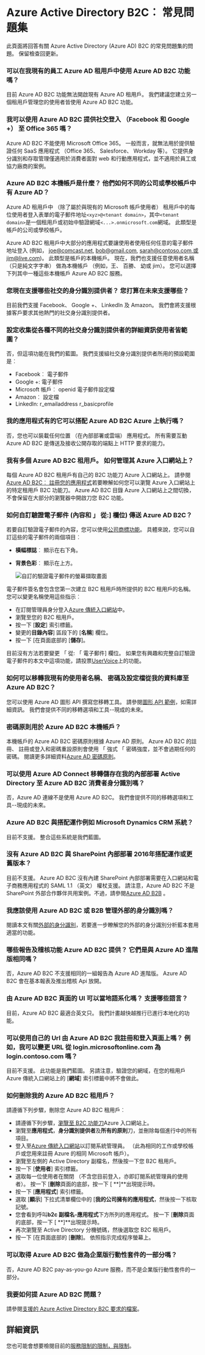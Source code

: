 <properties
    pageTitle="Azure Active Directory B2C︰ 常見問題集 |Microsoft Azure"
    description="Azure Active Directory B2C 相關的常見問題集"
    services="active-directory-b2c"
    documentationCenter=""
    authors="swkrish"
    manager="mbaldwin"
    editor="bryanla"/>

<tags
    ms.service="active-directory-b2c"
    ms.workload="identity"
    ms.tgt_pltfrm="na"
    ms.devlang="na"
    ms.topic="article"
    ms.date="08/09/2016"
    ms.author="swkrish"/>

# <a name="azure-active-directory-b2c-faqs"></a>Azure Active Directory B2C︰ 常見問題集

此頁面將回答有關 Azure Active Directory (Azure AD) B2C 的常見問題集的問題。 保留檢查回更新。

### <a name="can-i-use-azure-ad-b2c-features-in-my-existing-employee-based-azure-ad-tenant"></a>可以在我現有的員工 Azure AD 租用戶中使用 Azure AD B2C 功能嗎？

目前 Azure AD B2C 功能無法開啟現有 Azure AD 租用戶。 我們建議您建立另一個租用戶管理您的使用者皆使用 Azure AD B2C 功能。

### <a name="can-i-use-azure-ad-b2c-to-provide-social-login-facebook-and-google-into-office-365"></a>我可以使用 Azure AD B2C 提供社交登入 （Facebook 和 Google +） 至 Office 365 嗎？

Azure AD B2C 不能使用 Microsoft Office 365。 一般而言，就無法用於提供驗證任何 SaaS 應用程式 （Office 365、 Salesforce、 Workday 等）。 它提供身分識別和存取管理僅適用於消費者面對 web 和行動應用程式，並不適用於員工或協力廠商的案例。

### <a name="what-are-local-accounts-in-azure-ad-b2c-how-are-they-different-from-work-or-school-accounts-in-azure-ad"></a>Azure AD B2C 本機帳戶是什麼？ 他們如何不同的公司或學校帳戶中有 Azure AD？

Azure AD 租用戶中 （除了屬於與現有的 Microsoft 帳戶使用者） 租用戶中的每位使用者登入表單的電子郵件地址`<xyz>@<tenant domain>`，其中`<tenant domain>`是一個租用戶或初始中驗證網域`<...>.onmicrosoft.com`網域。 此類型是帳戶的公司或學校帳戶。

Azure AD B2C 租用戶中大部分的應用程式要讓使用者使用任何任意的電子郵件地址登入 (例如， joe@comcast.net, bob@gmail.com, sarah@contoso.com,或jim@live.com)。 此類型是帳戶的本機帳戶。 現在，我們也支援任意使用者名稱 （只是純文字字串） 做為本機帳戶 （例如，王、 百勝、 幼或 jim）。 您可以選擇下列其中一種這些本機帳戶 Azure AD B2C 服務。

### <a name="which-social-identity-providers-do-you-support-now-which-ones-do-you-plan-to-support-in-the-future"></a>您現在支援哪些社交的身分識別提供者？ 您打算在未來支援哪些？

目前我們支援 Facebook、 Google +、 LinkedIn 及 Amazon。 我們會將支援根據客戶要求其他熱門的社交身分識別提供者。

### <a name="can-i-configure-scopes-to-gather-more-information-about-consumers-from-various-social-identity-providers"></a>設定收集從各種不同的社交身分識別提供者的詳細資訊使用者皆範圍？

否，但這項功能在我們的藍圖。 我們支援組社交身分識別提供者所用的預設範圍是︰

- Facebook︰ 電子郵件
- Google +: 電子郵件
- Microsoft 帳戶︰ openid 電子郵件設定檔
- Amazon︰ 設定檔
- LinkedIn: r_emailaddress r_basicprofile

### <a name="does-my-application-have-to-be-run-on-azure-for-it-work-with-azure-ad-b2c"></a>我的應用程式有的它可以搭配 Azure AD B2C Azure 上執行嗎？

否，您也可以裝載任何位置 （在內部部署或雲端） 應用程式。 所有需要互動 Azure AD B2C 是傳送及接收公開存取的端點上 HTTP 要求的能力。

### <a name="i-have-multiple-azure-ad-b2c-tenants-how-can-i-manage-them-on-the-azure-portal"></a>我有多個 Azure AD B2C 租用戶。 如何管理其 Azure 入口網站上？

每個 Azure AD B2C 租用戶有自己的 B2C 功能刀 Azure 入口網站上。 請參閱[Azure AD B2C︰ 註冊您的應用程式](active-directory-b2c-app-registration.md#navigate-to-the-b2c-features-blade)若要瞭解如何您可以瀏覽 Azure 入口網站上的特定租用戶 B2C 功能刀。 Azure AD B2C 目錄 Azure 入口網站上之間切換，不會保留在大部分的瀏覽器中開啟刀您 B2C 功能。

### <a name="how-do-i-customize-verification-emails-the-content-and-the-from-field-sent-by-azure-ad-b2c"></a>如何自訂驗證電子郵件 (內容和 」 從:] 欄位) 傳送 Azure AD B2C？

若要自訂驗證電子郵件的內容，您可以使用[公司商標功能](../active-directory/active-directory-add-company-branding.md)。 具體來說，您可以自訂這些的電子郵件的兩個項目︰

- **橫幅標誌**︰ 顯示在右下角。
- **背景色彩**︰ 顯示在上方。

    ![自訂的驗證電子郵件的螢幕擷取畫面](./media/active-directory-b2c-faqs/company-branded-verification-email.png)

電子郵件簽名會包含您第一次建立 B2C 租用戶時所提供的 B2C 租用戶的名稱。 您可以變更名稱使用這些指示︰

- 在訂閱管理員身分登入[Azure 傳統入口網站](https://manage.windowsazure.com/)中。
- 瀏覽至您的 B2C 租用戶。
- 按一下 [**設定**] 索引標籤。
- 變更的**目錄內容**] 區段下的 [**名稱**] 欄位。
- 按一下 [在頁面底部的 [**儲存**]。

目前沒有方法若要變更 「 從: 「 電子郵件] 欄位。 如果您有興趣和完整自訂驗證電子郵件的本文中這項功能，請投票[UserVoice](https://feedback.azure.com/forums/169401-azure-active-directory/suggestions/15334335-fully-customizable-verification-emails)上的功能。

### <a name="how-can-i-migrate-my-existing-user-names-passwords-and-profiles-from-my-database-to-azure-ad-b2c"></a>如何可以移轉我現有的使用者名稱、 密碼及設定檔從我的資料庫至 Azure AD B2C？

您可以使用 Azure AD 圖形 API 撰寫您移轉工具。 請參閱[圖形 API 範例](active-directory-b2c-devquickstarts-graph-dotnet.md)，如需詳細資訊。 我們會提供不同的移轉選項和工具--現成的未來。

### <a name="what-password-policy-is-used-for-local-accounts-in-azure-ad-b2c"></a>密碼原則用於 Azure AD B2C 本機帳戶？

本機帳戶的 Azure AD B2C 密碼原則根據 Azure AD 原則。 Azure AD B2C 的註冊、 註冊或登入和密碼重設原則會使用 「 強式 「 密碼強度，並不會過期任何的密碼。 閱讀更多詳細資料[Azure AD 密碼原則](https://msdn.microsoft.com/library/azure/jj943764.aspx)。

### <a name="can-i-use-azure-ad-connect-to-migrate-consumer-identities-that-are-stored-on-my-on-premises-active-directory-to-azure-ad-b2c"></a>可以使用 Azure AD Connect 移轉儲存在我的內部部署 Active Directory 至 Azure AD B2C 消費者身分識別嗎？

否，Azure AD 連線不是使用 Azure AD B2C。 我們會提供不同的移轉選項和工具--現成的未來。

### <a name="does-azure-ad-b2c-work-with-crm-systems-such-as-microsoft-dynamics"></a>Azure AD B2C 與搭配運作例如 Microsoft Dynamics CRM 系統？

目前不支援。 整合這些系統是我們藍圖。

### <a name="does-azure-ad-b2c-work-with-sharepoint-on-premises-2016-or-earlier"></a>沒有 Azure AD B2C 與 SharePoint 內部部署 2016年搭配運作或更舊版本？

目前不支援。 Azure AD B2C 沒有內建 SharePoint 內部部署需要在入口網站和電子商務應用程式的 SAML 1.1 （英文） 權杖支援。 請注意，Azure AD B2C 不是 SharePoint 外部合作夥伴共用案例。不過，請參閱[Azure AD B2B](http://blogs.technet.com/b/ad/archive/2015/09/15/learn-all-about-the-azure-ad-b2b-collaboration-preview.aspx) 。

### <a name="should-i-use-azure-ad-b2c-or-b2b-to-manage-external-identities"></a>我應該使用 Azure AD B2C 或 B2B 管理外部的身分識別嗎？

閱讀本文有關[外部的身分識別](../active-directory/active-directory-b2b-compare-external-identities.md)，若要進一步瞭解您的外部的身分識別分析藍本套用適當的功能。

### <a name="what-reporting-and-auditing-features-does-azure-ad-b2c-provide-are-they-the-same-as-in-azure-ad-premium"></a>哪些報告及稽核功能 Azure AD B2C 提供？ 它們是與 Azure AD 進階版相同嗎？

否，Azure AD B2C 不支援相同的一組報告為 Azure AD 進階版。 Azure AD B2C 會在基本報表及推出稽核 Api 放開。

### <a name="can-i-localize-the-ui-of-pages-served-by-azure-ad-b2c-what-languages-are-supported"></a>由 Azure AD B2C 頁面的 UI 可以當地語系化嗎？ 支援哪些語言？

目前，Azure AD B2C 最適合英文只。 我們計畫越快越推行已進行本地化的功能。

### <a name="can-i-use-my-own-urls-on-my-sign-up-and-sign-in-pages-that-are-served-by-azure-ad-b2c-for-instance-can-i-change-the-url-from-loginmicrosoftonlinecom-to-logincontosocom"></a>可以使用自己的 Url 由 Azure AD B2C 我註冊和登入頁面上嗎？ 例如，我可以變更 URL 從 login.microsoftonline.com 為 login.contoso.com 嗎？

目前不支援。 此功能是我們藍圖。 另請注意，驗證您的網域，在您的租用戶 Azure 傳統入口網站上的 [**網域**] 索引標籤中將不會做此。

### <a name="how-do-i-delete-my-azure-ad-b2c-tenant"></a>如何刪除我的 Azure AD B2C 租用戶？

請遵循下列步驟，刪除您 Azure AD B2C 租用戶︰

- 請遵循下列步驟，[瀏覽至 B2C 功能刀](active-directory-b2c-app-registration.md#navigate-to-the-b2c-features-blade)Azure 入口網站上。
- 瀏覽至**應用程式**，**身分識別提供者**及**所有的原則**刀，並刪除每個進行中的所有項目。
- 登入至[Azure 傳統入口網站](https://manage.windowsazure.com/)以訂閱系統管理員。 （此為相同的工作或學校帳戶或您用來註冊 Azure 的相同 Microsoft 帳戶）。
- 瀏覽至左側的 Active Directory 副檔名，然後按一下您 B2C 租用戶。
- 按一下 [**使用者**] 索引標籤。
- 選取每一位使用者在關閉 （不含您目前登入，亦即訂閱系統管理員的使用者）。 按一下 [**刪除**頁面的底部，按一下 [ **]**出現提示時。
- 按一下 [**應用程式**] 索引標籤。
- 選取 [**顯示**] 下拉式清單欄位中的 [**我的公司擁有的應用程式**，然後按一下核取記號。
- 您會看到呼叫**b2c 副檔名-應用程式**下方所列的應用程式。 按一下 [**刪除**頁面的底部，按一下 [ **]**出現提示時。
- 再次瀏覽至 Active Directory 分機號碼，然後選取您 B2C 租用戶。
- 按一下 [在頁面底部的 [**刪除**]。 依照指示完成程序螢幕上。

### <a name="can-i-get-azure-ad-b2c-as-part-of-enterprise-mobility-suite"></a>可以取得 Azure AD B2C 做為企業版行動性套件的一部分嗎？

否，Azure AD B2C pay-as-you-go Azure 服務，而不是企業版行動性套件的一部分。

### <a name="how-do-i-report-issues-with-azure-ad-b2c"></a>我要如何提 Azure AD B2C 問題？

請參閱[支援的 Azure Active Directory B2C 要求的檔案](active-directory-b2c-support.md)。

## <a name="more-information"></a>詳細資訊

您也可能會想要檢閱目前的[服務限制的限制，與限制](active-directory-b2c-limitations.md)。
